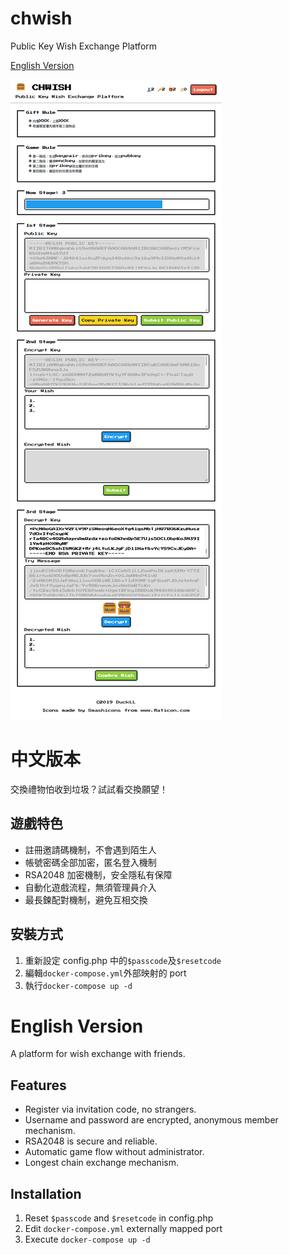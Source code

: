 # chwish

Public Key Wish Exchange Platform

[English Version](#english-version)

![demo](./demo.png)

# 中文版本

交換禮物怕收到垃圾？試試看交換願望！

## 遊戲特色

- 註冊邀請碼機制，不會遇到陌生人
- 帳號密碼全部加密，匿名登入機制
- RSA2048 加密機制，安全隱私有保障
- 自動化遊戲流程，無須管理員介入
- 最長鍊配對機制，避免互相交換

## 安裝方式

1. 重新設定 config.php 中的`$passcode`及`$resetcode`
1. 編輯`docker-compose.yml`外部映射的 port
1. 執行`docker-compose up -d`

# English Version

A platform for wish exchange with friends.

## Features

- Register via invitation code, no strangers.
- Username and password are encrypted, anonymous member mechanism.
- RSA2048 is secure and reliable.
- Automatic game flow without administrator.
- Longest chain exchange mechanism.

## Installation

1. Reset `$passcode` and `$resetcode` in config.php
1. Edit `docker-compose.yml` externally mapped port
1. Execute `docker-compose up -d`
